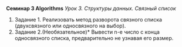 **Семинар 3 Algorithms**
*Урок 3. Структуры данных. Связный список*

1. Задание 1. Реализовать метод разворота связного списка (двухсвязного или односвязного на выбор).
2. Задание 2.(Необязательное)* Вывести n-е число с конца односвязного списка, предварительно не узнавая его размер.